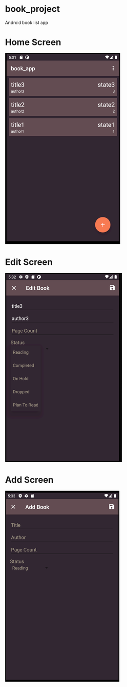 # book_project
 Android book list app

# Home Screen
![](images/hs.PNG)
# Edit Screen
![](images/edit.PNG)
# Add Screen
![](images/add.PNG)  
